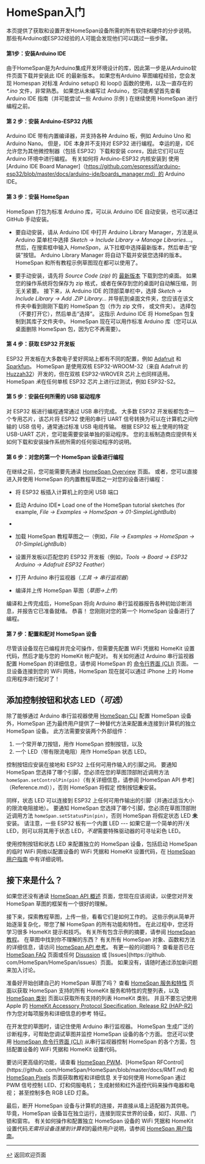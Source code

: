 # HomeSpan入门

本页提供了获取和设置开发HomeSpan设备所需的所有软件和硬件的分步说明。 那些有Arduino或ESP32经验的人可能会发现他们可以跳过一些步骤。

#### 第1步：安装Arduino IDE

由于HomeSpan是为Arduino集成开发环境设计的库，因此第一步是从Arduino软件页面下载并安装此 IDE 的最新版本。 如果您有Arduino 草图编程经验，您会发现 Homespan 对标准 Arduino setup() 和 loop() 函数的使用，以及一直存在的 *\*.ino* 文件，非常熟悉。 如果您从未编写过 Arduino，您可能希望首先查看 Arduino IDE 指南（并可能尝试一些 Arduino 示例 ) 在继续使用 HomeSpan 进行编程之前。

#### 第 2 步：安装 Arduino-ESP32 内核

Arduino IDE 带有内置编译器，并支持各种 Arduino 板，例如 Arduino Uno 和 Arduino Nano。 但是，IDE 本身并不支持对 ESP32 进行编程。 幸运的是，IDE 允许您为其他微控制器（包括 ESP32）下载和安装 *cores*，因此它们可以在 Arduino 环境中进行编程。 有关如何将 Arduino-ESP32 内核安装到 使用 [Arduino IDE Board Manager]（https://github.com/espressif/arduino-esp32/blob/master/docs/arduino-ide/boards_manager.md）的 Arduino IDE。

#### 第 3 步：安装 HomeSpan

HomeSpan 打包为标准 Arduino 库，可以从 Arduino IDE 自动安装，也可以通过 GitHub 手动安装。

* 要自动安装，请从 Arduino IDE 中打开 Arduino Library Manager，方法是从 Arduino 菜单栏中选择 *Sketch → Include Library → Manage Libraries...*。 然后，在搜索框中输入 *HomeSpan*，从下拉框中选择最新版本，然后单击“安装”按钮。 Arduino Library Manager 将自动下载并安装您选择的版本。 HomeSpan 和所有教程示例草图现在都可以使用了。


* 要手动安装，请先将 *Source Code (zip)* 的 [最新版本](https://github.com/HomeSpan/HomeSpan/releases/latest) 下载到您的桌面。 如果您的操作系统将包保存为 zip 格式，或者在保存到您的桌面时自动解压缩，则无关紧要。 接下来，从 Arduino IDE 的顶部菜单栏中，选择 *Sketch → Include Library → Add .ZIP Library...* 并导航到桌面文件夹，您应该在该文件夹中看到刚刚下载的 HomeSpan 包（作为 zip 文件， 或文件夹）。 选择包（不要打开它），然后单击“选择”。 这指示 Arduino IDE 将 HomeSpan 包复制到其库子文件夹中。 HomeSpan 现在可以用作标准 Arduino 库（您可以从桌面删除 HomeSpan 包，因为它不再需要）。

#### 第 4 步：获取 ESP32 开发板


ESP32 开发板在大多数电子爱好网站上都有不同的配置，例如 [Adafruit](https://www.adafruit.com) 和 [Sparkfun](https://www.sparkfun.com)。 HomeSpan 是使用双核 ESP32-WROOM-32（来自 Adafruit 的 [Huzzah32](https://www.adafruit.com/product/3619)）开发的，但在双核 ESP32-WROVER 芯片上也同样适用。 HomeSpan *未*在任何单核 ESP32 芯片上进行过测试，例如 ESP32-S2。


#### 第 5 步：安装任何所需的 USB 驱动程序


对 ESP32 板进行编程通常通过 USB 串行完成。 大多数 ESP32 开发板都包含一个专用芯片，该芯片将 ESP32 使用的串行 UART 信号转换为可以在计算机之间传输的 USB 信号，通常通过标准 USB 电缆传输。 根据 ESP32 板上使用的特定 USB-UART 芯片，您可能需要安装单独的驱动程序。 您的主板制造商应提供有关如何下载和安装操作系统所需的任何驱动程序的说明。

#### 第 6 步：对您的第一个 HomeSpan 设备进行编程

在继续之前，您可能需要先通读 [HomeSpan Overview](Overview.md) 页面。 或者，您可以直接进入并使用 HomeSpan 的内置教程草图之一对您的设备进行编程：

* 将 ESP32 板插入计算机上的空闲 USB 端口

* 启动 Arduino IDE* Load one of the HomeSpan tutorial sketches (for example, *File → Examples → HomeSpan → 01-SimpleLightBulb*)
* 
* 加载 HomeSpan 教程草图之一（例如，*File → Examples → HomeSpan → 01-SimpleLightBulb*）

* 设置开发板以匹配您的 ESP32 开发板（例如，*Tools → Board → ESP32 Arduino → Adafruit ESP32 Feather*）

* 打开 Arduino 串行监视器（*工具 → 串行监视器*）

* 编译并上传 HomeSpan 草图（*草图→上传*）

编译和上传完成后，HomeSpan 将向 Arduino 串行监视器报告各种初始诊断消息，并报告它已准备就绪。 恭喜！ 您刚刚对您的第一个 HomeSpan 设备进行了编程。

#### 第 7 步：配置和配对 HomeSpan 设备

尽管该设备现在已编程并完全可操作，但需要先配置 WiFi 凭据和 HomeKit 设置代码，然后才能与您的 HomeKit 帐户配对。 有关如何通过 Arduino 串行监视器配置 HomeSpan 的详细信息，请参阅 HomeSpan 的 [命令行界面 (CLI)](CLI.md) 页面。 一旦设备连接到您的 WiFi 网络，HomeSpan 现在就可以通过 iPhone 上的 Home 应用程序进行配对了！


## 添加控制按钮和状态 LED（*可选*）

除了能够通过 Arduino 串行监视器使用 [HomeSpan CLI](CLI.md) 配置 HomeSpan 设备外，HomeSpan 还为最终用户提供了一种替代方法来配置未连接到计算机的独立 HomeSpan 设备。 此方法需要安装两个外部组件：

1. 一个常开单刀按钮，用作 HomeSpan 控制按钮，以及
1. 一个 LED（带有限流电阻）用作 HomeSpan 状态 LED。

控制按钮应安装在接地和 ESP32 上任何可用作输入的引脚之间。 要通知 HomeSpan 您选择了哪个引脚，您必须在您的草图顶部附近调用方法 `homeSpan.setControlPin(pin)`（有关详细信息，请参阅 [HomeSpan API 参考]（Reference.md）），否则 HomeSpan 将假定 控制按钮**未**安装。

同样，状态 LED 可以连接到 ESP32 上任何可用作输出的引脚（并通过适当大小的限流电阻接地）。 要通知 HomeSpan 您选择了哪个引脚，您必须在草图顶部附近调用方法 `homeSpan.setStatusPin(pin)`，否则 HomeSpan 将假定状态 LED **未**安装。 请注意，一些 ESP32 板有一个内置 LED --- 如果它是一个简单的开/关 LED，则可以将其用于状态 LED，*不是*需要特殊驱动器的可寻址彩色 LED。


使用控制按钮和状态 LED 来配置独立的 HomeSpan 设备，包括启动 HomeSpan 的临时 WiFi 网络以配置设备的 WiFi 凭据和 HomeKit 设置代码，在 [HomeSpan 用户指南](UserGuide.md) 中有详细说明。


## 接下来是什么？

如果您还没有通读 [HomeSpan API 概述](Overview.md) 页面，您现在应该阅读，以便您对开发 HomeSpan 草图的框架有一个很好的理解。

接下来，探索教程草图，上传一些，看看它们是如何工作的。 这些示例从简单开始逐渐复杂化，带您了解 HomeSpan 的所有功能和特性。 在此过程中，您还将学习很多 HomeKit 提示和技巧。 有关所有包含示例的摘要，请参阅 [HomeSpan 教程](Tutorials.md)。 在草图中找到你不理解的东西？ 有关所有 HomeSpan 对象、函数和方法的详细信息，请访问 [HomeSpan API 参考](Reference.md)。 有更一般的问题吗？ 查看是否已在 [HomeSpan FAQ](FAQ.md) 页面或任何 [Disussion](https://github.com/HomeSpan/HomeSpan/discussions) 或 [Issues](https://github. com/HomeSpan/HomeSpan/issues）页面。 如果没有，请随时通过添加新问题来加入讨论。

准备好开始创建自己的 HomeSpan 草图了吗？ 查看 [HomeSpan 服务和特性](ServiceList.md) 页面以获取 HomeSpan 支持的所有 HomeKit 服务和特性的完整列表，以及 [HomeSpan 类别](Categories.md) 页面以获取所有支持的列表 HomeKit 类别。 并且不要忘记使用 Apple 的 [HomeKit Accessory Protocol Specification, Release R2 (HAP-R2)](https://developer.apple.com/homekit/specification/) 作为您对每项服务和详细信息的参考 特征。

在开发您的草图时，请记住使用 Arduino 串行监视器。 HomeSpan 生成广泛的诊断程序，可帮助您调试草图并监控 HomeSpan 设备的各个方面。 您还可以使用 [HomeSpan 命令行界面 (CLI)](CLI.md) 从串行监视器控制 HomeSpan 的各个方面，包括配置设备的 WiFi 凭据和 HomeKit 设置代码。

要访问更高级的功能，请查看 [HomeSpan PWM](https://github.com/HomeSpan/HomeSpan/blob/master/docs/PWM.md)、[HomeSpan RFControl](https://github. com/HomeSpan/HomeSpan/blob/master/docs/RMT.md) 和 [HomeSpan Pixels](https://github.com/HomeSpan/HomeSpan/blob/master/docs/Pixels.md) 页面获取教程和详细信息 关于如何使用 HomeSpan 通过 PWM 信号控制 LED、灯和伺服电机； 生成射频和红外遥控代码来操作电器和电视； 甚至控制多色 RGB LED 灯条。

最后，断开 HomeSpan 设备与计算机的连接，并直接从墙上适配器为其供电。 毕竟，HomeSpan 设备旨在独立运行，连接到现实世界的设备，如灯、风扇、门锁和窗帘。 有关如何操作和配置独立 HomeSpan 设备的 WiFi 凭据和 HomeKit 设置代码*无需将设备连接到计算机*的最终用户说明，请参阅 [HomeSpan 用户指南](UserGuide.md)。

---

[↩️](README.md) 返回欢迎页面
